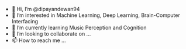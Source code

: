 - 👋 Hi, I’m @dipayandewan94
- 👀 I’m interested in Machine Learning, Deep Learning, Brain-Computer Interfacing
- 🌱 I’m currently learning Music Perception and Cognition
- 💞️ I’m looking to collaborate on ...
- 📫 How to reach me ...

<!---
dipayandewan94/dipayandewan94 is a ✨ special ✨ repository because its `README.md` (this file) appears on your GitHub profile.
You can click the Preview link to take a look at your changes.
--->
